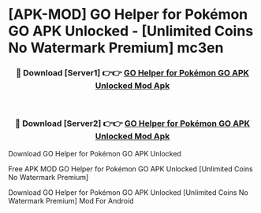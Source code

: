 # [APK-MOD] GO Helper for Pokémon GO APK Unlocked - [Unlimited Coins No Watermark Premium] mc3en



<div align="center">
<h3>🔴 Download [Server1] 👉👉 <a href="https://momento.my/?title=GO_Helper_for_Pokémon_GO_APK_Unlocked">GO Helper for Pokémon GO APK Unlocked Mod Apk</a></h3><br>

<h3>🔴 Download [Server2] 👉👉 <a href="https://momento.my/?title=GO_Helper_for_Pokémon_GO_APK_Unlocked">GO Helper for Pokémon GO APK Unlocked Mod Apk</a></h3>
</div>



Download GO Helper for Pokémon GO APK Unlocked 

Free APK MOD GO Helper for Pokémon GO APK Unlocked [Unlimited Coins No Watermark Premium]

Download GO Helper for Pokémon GO APK Unlocked [Unlimited Coins No Watermark Premium] Mod For Android
